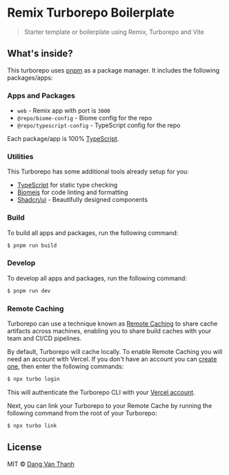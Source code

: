 # Remix Turborepo Boilerplate

> Starter template or boilerplate using Remix, Turborepo and Vite

## What's inside?

This turborepo uses [pnpm](https://pnpm.io) as a package manager. It includes the following packages/apps:

### Apps and Packages

- `web` - Remix app with port is `3000`
- `@repo/biome-config` - Biome config for the repo
- `@repo/typescript-config` - TypeScript config for the repo

Each package/app is 100% [TypeScript](https://www.typescriptlang.org/).

### Utilities

This Turborepo has some additional tools already setup for you:

- [TypeScript](https://www.typescriptlang.org/) for static type checking
- [Biomejs](https://biomejs.dev) for code linting and formatting
- [Shadcn/ui](https://ui.shadcn.com) - Beautifully designed components

### Build

To build all apps and packages, run the following command:

```bash
$ pnpm run build
````

### Develop

To develop all apps and packages, run the following command:

```bash
$ pnpm run dev
````

### Remote Caching

Turborepo can use a technique known as [Remote Caching](https://turbo.build/repo/docs/core-concepts/remote-caching) to share cache artifacts across machines, enabling you to
 share build caches with your team and CI/CD pipelines.

By default, Turborepo will cache locally. To enable Remote Caching you will need an account with Vercel. If you don't have an account you can [create one](https://vercel.com/signup), then enter the following commands:

```bash
$ npx turbo login
````

This will authenticate the Turborepo CLI with your [Vercel account](https://vercel.com/docs/concepts/personal-accounts/overview).

Next, you can link your Turborepo to your Remote Cache by running the following command from the root of your Turborepo:

```bash
$ npx turbo link
````

## License

MIT © [Dang Van Thanh](https://dangthanh.org)